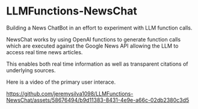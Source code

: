 # LLMFunctions-NewsChat
Building a News ChatBot in an effort to experiment with LLM function calls.

NewsChat works by using OpenAI functions to generate function calls which are executed against the Google News API allowing the LLM to access real time news articles.

This enables both real time information as well as transparent citations of underlying sources.

Here is a video of the primary user interace.

https://github.com/jeremysilva1098/LLMFunctions-NewsChat/assets/58676494/b9d11383-8431-4e9e-a66c-02db2380c3d5


